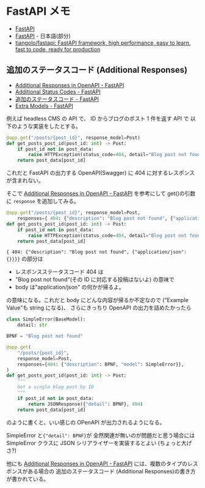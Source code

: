 # FastAPI メモ

- [FastAPI](https://fastapi.tiangolo.com/)
- [FastAPI](https://fastapi.tiangolo.com/ja/) - 日本語(部分)
- [tiangolo/fastapi: FastAPI framework, high performance, easy to learn, fast to code, ready for production](https://github.com/tiangolo/fastapi)

## 追加のステータスコード (Additional Responses)

- [Additional Responses in OpenAPI - FastAPI](https://fastapi.tiangolo.com/advanced/additional-responses/)
- [Additional Status Codes - FastAPI](https://fastapi.tiangolo.com/advanced/additional-status-codes/)
- [追加のステータスコード - FastAPI](https://fastapi.tiangolo.com/ja/advanced/additional-status-codes/)
- [Extra Models - FastAPI](https://fastapi.tiangolo.com/tutorial/extra-models/)

例えば headless CMS の API で、
ID からブログのポスト 1 件を返す API で
以下のような実装をしたとする。

```python
@app.get("/posts/{post_id}", response_model=Post)
def get_posts_post_id(post_id: int) -> Post:
    if post_id not in post_data:
        raise HTTPException(status_code=404, detail="Blog post not found")
    return post_data[post_id]
```

これだと
FastAPI の出力する OpenAPI(Swagger) に 404 に対するレスポンスが含まれない。

そこで [Additional Responses in OpenAPI - FastAPI](https://fastapi.tiangolo.com/advanced/additional-responses/) を参考にして
get()の引数に `response` を追加してみる。

```python
@app.get("/posts/{post_id}", response_model=Post,
    responses={ 404: {"description": "Blog post not found", {"application/json":{}}}})
def get_posts_post_id(post_id: int) -> Post:
    if post_id not in post_data:
        raise HTTPException(status_code=404, detail="Blog post not found")
    return post_data[post_id]
```

`{ 404: {"description": "Blog post not found", {"application/json":{}}}}` の部分は

- レスポンスステータスコード 404 は
- "Blog post not found"(その ID に対応する投稿はないよ) の意味で
- body は"application/json" の何かが帰るよ。

の意味になる。これだと body にどんな内容が帰るか不定なので ("Example Value"も string になる)、
さらにきっちり OpenAPI の出力を詰めたかったら

```python
class SimpleError(BaseModel):
    datail: str

BPNF = "Blog post not found"

@app.get(
    "/posts/{post_id}",
    response_model=Post,
    responses={404: {"description": BPNF, "model": SimpleError}},
)
def get_posts_post_id(post_id: int) -> Post:
    """
    Get a single blog post by ID
    """
    if post_id not in post_data:
        return JSONResponse({"detail": BPNF}, 404)
    return post_data[post_id]
```

のように書くと、いい感じの OPenAPI が出力されるようになる。

SimpleError と`{"detail": BPNF}`が 全然関連が無いのが問題だと思う場合には
SimpleError クラスに JSON シリアライザーを実装するとよい (ちょっと大げさ?)

他にも [Additional Responses in OpenAPI - FastAPI](https://fastapi.tiangolo.com/advanced/additional-responses/) には、複数のタイプのレスポンスがある場合の 追加のステータスコード (Additional Responses)の書き方が書かれている。
